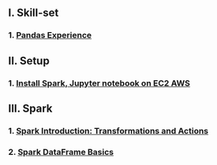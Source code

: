 ## I. Skill-set  
### 1. [Pandas Experience](https://github.com/tuantla80/Big-data-analytics/blob/master/pandas%20cheatsheet.ipynb)  

## II. Setup  
### 1. [Install Spark, Jupyter notebook on EC2 AWS](https://github.com/tuantla80/Big-data-analytics/blob/master/Install%20Spark%20on%20EC2%20AWS.md)  
## III. Spark  
### 1. [Spark Introduction: Transformations and Actions](https://github.com/tuantla80/Big-Data-with-Spark-and-Python/blob/master/Spark%20introduction%20-%20Transformations%20and%20Actions.ipynb)  
### 2. [Spark DataFrame Basics](https://github.com/tuantla80/Big-Data-with-Spark-and-Python/blob/master/Spark_DataFrame_Basics.ipynb)
